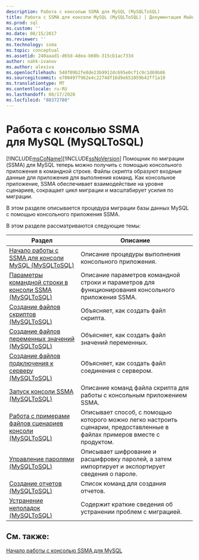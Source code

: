 ```yaml
---
description: Работа с консолью SSMA для MySQL (MySQLToSQL)
title: Работа с SSMA для консоли MySQL (MySQLToSQL) | Документация Майкрософт
ms.prod: sql
ms.custom: ''
ms.date: 08/15/2017
ms.reviewer: ''
ms.technology: ssma
ms.topic: conceptual
ms.assetid: 240aaad1-d65d-4dea-b60b-315cb1ac733d
author: nahk-ivanov
ms.author: alexiva
ms.openlocfilehash: 540f09b2fe8de23b9912dc695e0cf1c9c1d69b86
ms.sourcegitcommit: e700497f962e4c2274df16d9e651059b42ff1a10
ms.translationtype: MT
ms.contentlocale: ru-RU
ms.lasthandoff: 08/17/2020
ms.locfileid: "88372780"
---
```

# <a name="working-with-ssma-for-mysql-console-mysqltosql"></a>Работа с консолью SSMA для MySQL (MySQLToSQL)
[!INCLUDE[msCoName](../../includes/msconame_md.md)][!INCLUDE[ssNoVersion](../../includes/ssnoversion-md.md)] Помощник по миграции (SSMA) для MySQL теперь можно получить с помощью консольного приложения в командной строке. Файлы скрипта образуют входные данные для приложения для выполнения команд. Как консольное приложение, SSMA обеспечивает взаимодействие на уровне сценариев, сокращает цикл миграции и масштабирует усилия по миграции.  
  
В этом разделе описывается процедура миграции базы данных MySQL с помощью консольного приложения SSMA.  
  
В этом разделе рассматриваются следующие темы:  
  
|Раздел|Описание|  
|-|-|  
|[Начало работы с SSMA для консоли MySQL &#40;MySQLToSQL&#41;](../../ssma/mysql/getting-started-with-ssma-for-mysql-console-mysqltosql.md)|Описание процедуры выполнения консольного приложения.|  
|[Параметры командной строки в консоли SSMA &#40;MySQLToSQL&#41;](../../ssma/mysql/command-line-options-in-ssma-console-mysqltosql.md)|Описание параметров командной строки и параметров для функционирования консольного приложения SSMA.|  
|[Создание файлов скриптов &#40;MySQLToSQL&#41;](../../ssma/mysql/creating-script-files-mysqltosql.md)|Объясняет, как создать файл скрипта.|  
|[Создание файлов переменных значений &#40;MySQLToSQL&#41;](../../ssma/mysql/creating-variable-value-files-mysqltosql.md)|Объясняет, как создать файл значений переменных.|  
|[Создание файлов подключения к серверу &#40;MySQLToSQL&#41;](../../ssma/mysql/creating-the-server-connection-files-mysqltosql.md)|Объясняет, как создать файл соединения с сервером.|  
|[Запуск консоли SSMA &#40;MySQLToSQL&#41;](../../ssma/mysql/executing-the-ssma-console-mysqltosql.md)|Описание команд файла скрипта для работы с консольным приложением SSMA.|  
|[Работа с примерами файлов сценариев консоли &#40;MySQLToSQL&#41;](../../ssma/mysql/working-with-the-sample-console-script-files-mysqltosql.md)|Описывает способ, с помощью которого можно легко настроить сценарии, предоставленные в файлах примеров вместе с продуктом.|  
|[Управление паролями &#40;MySQLToSQL&#41;](../../ssma/mysql/managing-passwords-mysqltosql.md)|Описывает шифрование и расшифровку паролей, а затем импортирует и экспортирует сведения о пароле.|  
|[Создание отчетов &#40;MySQLToSQL&#41;](../../ssma/mysql/generating-reports-mysqltosql.md)|Список команд для создания отчетов.|  
|[Устранение неполадок &#40;MySQLToSQL&#41;](../../ssma/mysql/troubleshooting-mysqltosql.md)|Содержит краткие сведения об устранении проблем с миграцией.|  
  
## <a name="see-also"></a>См. также:  
[Начало работы с консолью SSMA для MySQL](getting-started-with-ssma-for-mysql-console-mysqltosql.md)  
  
